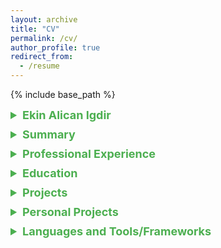 ```yaml
---
layout: archive
title: "CV"
permalink: /cv/
author_profile: true
redirect_from:
  - /resume
---
```


{% include base_path %}

<details>
  <summary style="font-size: 18px; color: #4CAF50; margin-bottom: 10px;"><strong>Ekin Alican Igdir</strong></summary>
  Ascheimer Strasse 2<br>
  Munich, Bavaria 81671<br>
  Email: igdir.ekin@gmail.com
</details>

<details>
  <summary style="font-size: 18px; color: #4CAF50; margin-bottom: 10px;"><strong>Summary</strong></summary>
  Highly skilled software developer with expertise in various programming languages and tools. Proven track record of successfully delivering software solutions and creating innovative frameworks. Strong problem-solving and analytical skills.
</details>

<details>
  <summary style="font-size: 18px; color: #4CAF50; margin-bottom: 10px;"><strong>Professional Experience</strong></summary>
  
  ### Software Developer  
  **Jenomics GMBH, Munich, Bavaria**  
  *2021 - 2023*

  - Developed and maintained custom e-trading software, implementing a message broker using FIX standard.
  - Implemented graph algorithms to ensure the software generated Directed Acyclic Graphs (DAG).
  - Designed and implemented a DataScroller for data acquisition and stream abstraction.
  - Packaged the application using Docker for easy deployment.
</details>

<details>
  <summary style="font-size: 18px; color: #4CAF50; margin-bottom: 10px;"><strong>Education</strong></summary>
  
  - **Master's Degree in Elektro- und Informationstechnik**  
    *Technische Universität München, 2016 – 2020*  
    Finished all the required courses, didn't hand in the thesis.

  - **Bachelor's Degree in Elektro- und Informationstechnik**  
    *Technische Universität München, 2011 – 2016*
</details>

<details>
  <summary style="font-size: 18px; color: #4CAF50; margin-bottom: 10px;"><strong>Projects</strong></summary>

  ### Work
  1. **Custom E-Trading Software**
     - Implemented a message broker using FIX standard.
     - Ensured the visual representation was Directed Acyclic Graphs (DAG) for proper code generation.
     - Designed and implemented a DataScroller for data acquisition and stream abstraction.
     - Packaged the application using Docker.

  2. **Content Enrichment Framework**
     - Developed a framework for inspecting files.
     - Created a parallel execution strategy for jobs with a graphviz export option.
     - Implemented jobs such as Face Recognition, Object Detection, and Dominant Colors using OpenCV, Torch, JavaScript, and Vue.

  3. **Piced Desk**
     - Developed a GUI app to validate and fix zip files according to specific specifications.
     - Implemented using Java Swing, running on Windows.

  4. **AG (In-house Project)**
     - Created a designer, including a thin wrapper around OpenCV.
     - Implemented AI-related image analyzers.
</details>

<details>
  <summary style="font-size: 18px; color: #4CAF50; margin-bottom: 10px;"><strong>Personal Projects</strong></summary>
  
  - Monadic Parser Combinator in Rust
  - Stack-Based Quasi-JIT Language in C
  - Pattern Matching-Based Language in Rust
  - Parallel Command Executor inspired by GNU Parallel in Rust
  - Simple Chat Application in Rust using the Actor Model
</details>

<details>
  <summary style="font-size: 18px; color: #4CAF50; margin-bottom: 10px;"><strong>Languages and Tools/Frameworks</strong></summary>

  <details style="display:inline-block; width: 48%;">
    <summary><strong>Languages:</strong></summary>
    <ul>
      <li>Java</li>
      <li>C</li>
      <li>Rust</li>
      <li>Bash</li>
      <li>Latex</li>
      <li>Julia</li>
      <li>Python</li>
      <li>AWK</li>
      <li>MATLAB</li>
      <li>JavaScript</li>
    </ul>
  </details>

  <details style="display:inline-block; width: 48%;">
    <summary><strong>Tools/Frameworks:</strong></summary>
    <ul>
      <li>QuickFIX</li>
      <li>OpenCV</li>
      <li>TensorFlow</li>
      <li>PyTorch</li>
      <li>Apache Tika</li>
      <li>Valgrind</li>
      <li>Docker</li>
      <li>GDB</li>
      <li>Git</li>
      <li>Make</li>
      <li>CMake</li>
      <li>Microsoft Office</li>
      <li>Gnuplot</li>
      <li>GNU Radio</li>
      <li>Graphviz</li>
      <li>Vue</li>
    </ul>
  </details>
</details>
